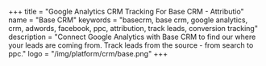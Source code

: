 +++
title = "Google Analytics CRM Tracking For Base CRM - Attributio"
name = "Base CRM"
keywords = "basecrm, base crm, google analytics, crm, adwords, facebook, ppc, attribution, track leads, conversion tracking"
description = "Connect Google Analytics with Base CRM to find our where your leads are coming from. Track leads from the source - from search to ppc."
logo = "/img/platform/crm/base.png"
+++

